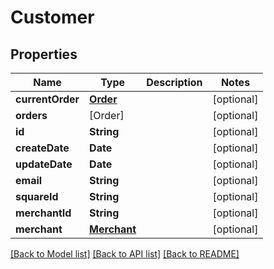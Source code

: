# Customer

## Properties
Name | Type | Description | Notes
------------ | ------------- | ------------- | -------------
**currentOrder** | [**Order**](Order.md) |  | [optional] 
**orders** | [Order] |  | [optional] 
**id** | **String** |  | [optional] 
**createDate** | **Date** |  | [optional] 
**updateDate** | **Date** |  | [optional] 
**email** | **String** |  | [optional] 
**squareId** | **String** |  | [optional] 
**merchantId** | **String** |  | [optional] 
**merchant** | [**Merchant**](Merchant.md) |  | [optional] 

[[Back to Model list]](../README.md#documentation-for-models) [[Back to API list]](../README.md#documentation-for-api-endpoints) [[Back to README]](../README.md)


